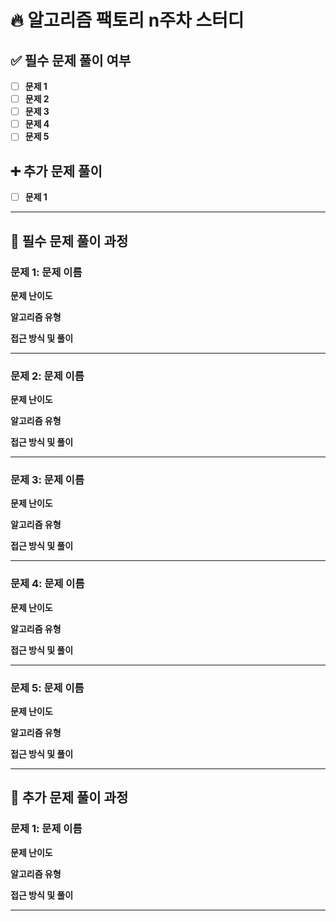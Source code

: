 # 🔥 알고리즘 팩토리 n주차 스터디

## ✅ 필수 문제 풀이 여부

  - [ ] **문제 1**
  - [ ] **문제 2**  
  - [ ] **문제 3**
  - [ ] **문제 4**  
  - [ ] **문제 5**

## ➕ 추가 문제 풀이

  - [ ] **문제 1**

---

## 👊 필수 문제 풀이 과정
### 문제 1: 문제 이름 

**문제 난이도**



**알고리즘 유형**



 **접근 방식 및 풀이**

   
---
### 문제 2: 문제 이름 

**문제 난이도**



**알고리즘 유형**



 **접근 방식 및 풀이**

   
---
### 문제 3: 문제 이름 

**문제 난이도**



**알고리즘 유형**



 **접근 방식 및 풀이**

   
---
### 문제 4: 문제 이름 

**문제 난이도**



**알고리즘 유형**



 **접근 방식 및 풀이**

   
---
### 문제 5: 문제 이름 

**문제 난이도**



**알고리즘 유형**



 **접근 방식 및 풀이**

   
---

## 👊 추가 문제 풀이 과정
### 문제 1: 문제 이름 

**문제 난이도**



**알고리즘 유형**



 **접근 방식 및 풀이**

   
---
